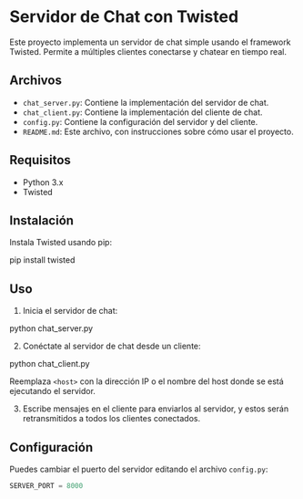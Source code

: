 # Servidor de Chat con Twisted

Este proyecto implementa un servidor de chat simple usando el framework Twisted. Permite a múltiples clientes conectarse y chatear en tiempo real.

## Archivos

- `chat_server.py`: Contiene la implementación del servidor de chat.
- `chat_client.py`: Contiene la implementación del cliente de chat.
- `config.py`: Contiene la configuración del servidor y del cliente.
- `README.md`: Este archivo, con instrucciones sobre cómo usar el proyecto.

## Requisitos

- Python 3.x
- Twisted

## Instalación

Instala Twisted usando pip:

pip install twisted

## Uso

1. Inicia el servidor de chat:

python chat_server.py

2. Conéctate al servidor de chat desde un cliente:

python chat_client.py <host>


Reemplaza `<host>` con la dirección IP o el nombre del host donde se está ejecutando el servidor.

3. Escribe mensajes en el cliente para enviarlos al servidor, y estos serán retransmitidos a todos los clientes conectados.

## Configuración

Puedes cambiar el puerto del servidor editando el archivo `config.py`:

```python
SERVER_PORT = 8000

